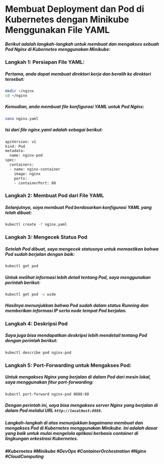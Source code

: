 # Membuat Deployment dan Pod di Kubernetes dengan Minikube Menggunakan File YAML

##### Berikut adalah langkah-langkah untuk membuat dan mengakses sebuah Pod Nginx di Kubernetes menggunakan Minikube:

### Langkah 1: Persiapan File YAML:

##### Pertama, anda dapat membuat direktori kerja dan beralih ke direktori tersebut:

```sh
mkdir ~/nginx
cd ~/nginx
``` 

<!-- ![Deskripsi Gambar](images/create-pod.png) -->

##### Kemudian, anda membuat file konfigurasi YAML untuk Pod Nginx:

```sh
nano nginx.yaml
``` 

##### Isi dari file nginx.yaml adalah sebagai berikut:

```sh
apiVersion: v1
kind: Pod
metadata:
  name: nginx-pod
spec:
  containers:
  - name: nginx-container
    image: nginx
    ports:
    - containerPort: 80
``` 

### Langkah 2: Membuat Pod dari File YAML

##### Selanjutnya, saya membuat Pod berdasarkan konfigurasi YAML yang telah dibuat:

```sh
kubectl create -f nginx.yaml
``` 

<!-- ![Deskripsi Gambar](images/k-expose.png) -->

### Langkah 3: Mengecek Status Pod

##### Setelah Pod dibuat, saya mengecek statusnya untuk memastikan bahwa Pod sudah berjalan dengan baik:

```sh
kubectl get pod
``` 

##### Untuk melihat informasi lebih detail tentang Pod, saya menggunakan perintah berikut:

```sh
kubectl get pod -o wide
``` 

##### Hasilnya menunjukkan bahwa Pod sudah dalam status Running dan memberikan informasi IP serta node tempat Pod berjalan.

<!-- ![Deskripsi Gambar](images/k-expose.png) -->

### Langkah 4: Deskripsi Pod

##### Saya juga bisa mendapatkan deskripsi lebih mendetail tentang Pod dengan perintah berikut:

```sh
kubectl describe pod nginx-pod
``` 

### Langkah 5: Port-Forwarding untuk Mengakses Pod:

##### Untuk mengakses Nginx yang berjalan di dalam Pod dari mesin lokal, saya menggunakan fitur port-forwarding:

```sh
kubectl port-forward nginx-pod 8888:80
``` 

##### Dengan perintah ini, saya bisa mengakses server Nginx yang berjalan di dalam Pod melalui URL `http://localhost:8888`.

##### Langkah-langkah di atas menunjukkan bagaimana membuat dan mengakses Pod di Kubernetes menggunakan Minikube. Ini adalah dasar yang baik untuk mulai mengelola aplikasi berbasis container di lingkungan orkestrasi Kubernetes.

##### #Kubernetes #Minikube #DevOps #ContainerOrchestration #Nginx #CloudComputing